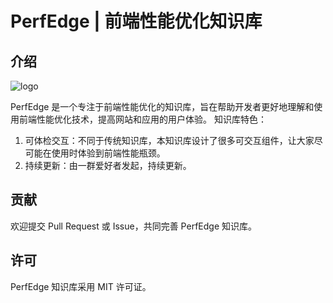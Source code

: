 # PerfEdge | 前端性能优化知识库

## 介绍

![logo](public/logo.png)

PerfEdge 是一个专注于前端性能优化的知识库，旨在帮助开发者更好地理解和使用前端性能优化技术，提高网站和应用的用户体验。
知识库特色：

1. 可体检交互：不同于传统知识库，本知识库设计了很多可交互组件，让大家尽可能在使用时体验到前端性能瓶颈。
2. 持续更新：由一群爱好者发起，持续更新。

## 贡献

欢迎提交 Pull Request 或 Issue，共同完善 PerfEdge 知识库。

## 许可

PerfEdge 知识库采用 MIT 许可证。
